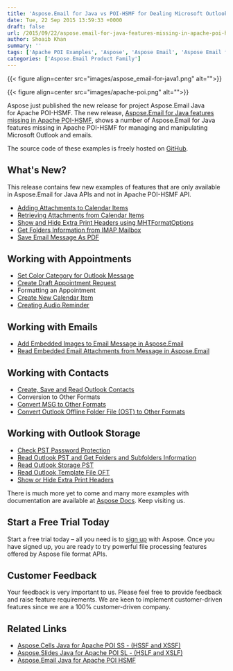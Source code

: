 ```yaml
---
title: 'Aspose.Email for Java vs POI-HSMF for Dealing Microsoft Outlook and Emails'
date: Tue, 22 Sep 2015 13:59:33 +0000
draft: false
url: /2015/09/22/aspose.email-for-java-features-missing-in-apache-poi-hsmf-for-dealing-microsoft-outlook-and-emails/
author: Shoaib Khan
summary: ''
tags: ['Apache POI Examples', 'Aspose', 'Aspose Email', 'Aspose Email for Java', 'Aspose Examples', 'Aspose Java Examples', 'Aspose for Apache POI', 'Examples', 'Java Examples', 'POI Examples', 'POI HSMF Examples']
categories: ['Aspose.Email Product Family']
---
```




{{< figure align=center src="images/aspose_email-for-java1.png" alt="">}}




{{< figure align=center src="images/apache-poi.png" alt="">}}


Aspose just published the new release for project Aspose.Email Java for Apache POI-HSMF. The new release, [Aspose.Email for Java features missing in Apache POI-HSMF][1], shows a number of Aspose.Email for Java features missing in Apache POI-HSMF for managing and manipulating Microsoft Outlook and emails.

The source code of these examples is freely hosted on [GitHub][2].

## What's New?

This release contains few new examples of features that are only available in Aspose.Email for Java APIs and not in Apache POI-HSMF API.

*   [Adding Attachments to Calendar Items][3]
*   [Retrieving Attachments from Calendar Items][4]
*   [Show and Hide Extra Print Headers using MHTFormatOptions][5]
*   [Get Folders Information from IMAP Mailbox][6]
*   [Save Email Message As PDF][7]

## Working with Appointments

*   [Set Color Category for Outlook Message][8]
*   [Create Draft Appointment Request][9]
*   Formatting an Appointment
*   [Create New Calendar Item][10]
*   [Creating Audio Reminder][11]

## Working with Emails

*   [Add Embedded Images to Email Message in Aspose.Email][12]
*   [Read Embedded Email Attachments from Message in Aspose.Email][13]

## Working with Contacts

*   [Create, Save and Read Outlook Contacts][14]
*   Conversion to Other Formats
*   [Convert MSG to Other Formats][15]
*   [Convert Outlook Offline Folder File (OST) to Other Formats][16]

## Working with Outlook Storage

*   [Check PST Password Protection][17]
*   [Read Outlook PST and Get Folders and Subfolders Information][18]
*   [Read Outlook Storage PST][19]
*   [Read Outlook Template File OFT][20]
*   [Show or Hide Extra Print Headers][21]

There is much more yet to come and many more examples with documentation are available at [Aspose Docs][22]. Keep visiting us.

## Start a Free Trial Today

Start a free trial today – all you need is to [sign up][23] with Aspose. Once you have signed up, you are ready to try powerful file processing features offered by Aspose file format APIs.

## Customer Feedback

Your feedback is very important to us. Please feel free to provide feedback and raise feature requirements. We are keen to implement customer-driven features since we are a 100% customer-driven company.

## Related Links

*   [Aspose.Cells Java for Apache POI SS - (HSSF and XSSF)][24]
*   [Aspose.Slides Java for Apache POI SL - (HSLF and XSLF)][25]
*   [Aspose.Email Java for Apache POI HSMF][26]




[1]: https://downloads.aspose.com/total
[2]: https://github.com/asposeemail/Aspose_Email_Java/releases/tag/More_Aspose.Email_Java_vs_POI_HSMF_v1.2
[3]: http://docs.aspose.com/display/emailjava/Adding+Attachments+to+Calendar+Items
[4]: http://docs.aspose.com/display/emailjava/Retrieving+Attachments+from+Calendar+Items
[5]: http://docs.aspose.com/display/emailjava/Show+and+Hide+Extra+Print+Headers+using+MHTFormatOptions
[6]: http://docs.aspose.com/display/emailjava/Get+Folders+Information+from+IMAP+Mailbox
[7]: http://docs.aspose.com/display/emailjava/Save+Email+Message+As+PDF
[8]: http://docs.aspose.com/display/emailjava/Set+Color+Category+for+Outlook+Message
[9]: http://docs.aspose.com/display/emailjava/Create+Draft+Appointment+Request
[10]: http://docs.aspose.com/display/emailjava/Create+New+Calendar+Item
[11]: http://docs.aspose.com/display/emailjava/Creating+Audio+Reminder
[12]: https://docs.aspose.com/display/emailjava/Add+Embedded+Images+to+Email+Message+in+Aspose.Email
[13]: https://docs.aspose.com/display/emailjava/Read+Embedded+Email+Attachments+from+Message+in+Aspose.Email
[14]: http://docs.aspose.com/display/emailjava/Create%2C+Save+and+Read+Outlook+Contacts
[15]: http://docs.aspose.com/display/emailjava/Convert+MSG+to+Other+Formats
[16]: http://docs.aspose.com/display/emailjava/Convert+Outlook+Offline+Folder+File+%28OST%29+to+Other+Formats
[17]: https://docs.aspose.com/display/emailjava/Check+PST+Password+Protection
[18]: https://docs.aspose.com/display/emailjava/Read+Outlook+PST+and+Get+Folders+and+Subfolders+Information
[19]: https://docs.aspose.com/display/emailjava/Read+Outlook+Storage+PST
[20]: https://docs.aspose.com/display/emailjava/Read+Outlook+Template+File+OFT
[21]: https://docs.aspose.com/display/emailjava/Show+or+Hide+Extra+Print+Headers
[22]: http://docs.aspose.com/
[23]: http://www.aspose.com/
[24]: http://docs.aspose.com/display/cellsjava/Aspose.Cells+Java+for+Apache+POI+SS+-+HSSF+and+XSSF
[25]: http://docs.aspose.com/display/slidesjava/Aspose.Slides+Java+for+Apache+POI+SL+-+HSLF+and+XSLF
[26]: http://docs.aspose.com/display/emailjava/Aspose.Email+Java+for+Apache+POI+-+HSMF




